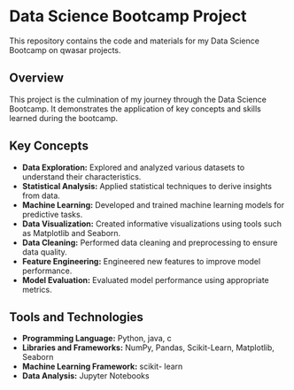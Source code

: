 # Data Science Bootcamp Project

This repository contains the code and materials for my Data Science Bootcamp on qwasar projects.

## Overview

This project is the culmination of my journey through the Data Science Bootcamp. It demonstrates the application of key concepts and skills learned during the bootcamp.

## Key Concepts

- **Data Exploration:** Explored and analyzed various datasets to understand their characteristics.
- **Statistical Analysis:** Applied statistical techniques to derive insights from data.
- **Machine Learning:** Developed and trained machine learning models for predictive tasks.
- **Data Visualization:** Created informative visualizations using tools such as Matplotlib and Seaborn.
- **Data Cleaning:** Performed data cleaning and preprocessing to ensure data quality.
- **Feature Engineering:** Engineered new features to improve model performance.
- **Model Evaluation:** Evaluated model performance using appropriate metrics.


## Tools and Technologies

- **Programming Language:** Python, java, c
- **Libraries and Frameworks:** NumPy, Pandas, Scikit-Learn, Matplotlib, Seaborn
- **Machine Learning Framework:** scikit- learn
- **Data Analysis:** Jupyter Notebooks


